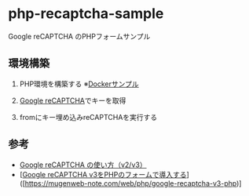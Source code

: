 # php-recaptcha-sample
Google reCAPTCHA のPHPフォームサンプル

## 環境構築
1. PHP環境を構築する ※[Dockerサンプル](https://github.com/takanori-azegami-jp/docker-rpi-apache-php)

2. [Google reCAPTCHA](https://www.google.com/recaptcha/about/)でキーを取得

3. fromにキー埋め込みreCAPTCHAを実行する

## 参考
- [Google reCAPTCHA の使い方（v2/v3）](https://www.webdesignleaves.com/pr/plugins/google_recaptcha.php)
- [[Google reCAPTCHA v3をPHPのフォームで導入する](https://brainlog.jp/programming/post-2567/)]([https://mugenweb-note.com/web/php/google-recaptcha-v3-php)]
